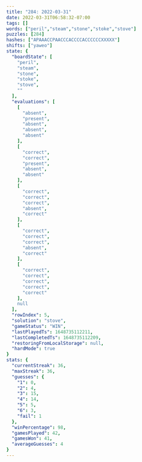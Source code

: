 ```yaml
---
title: "284: 2022-03-31"
date: 2022-03-31T06:58:32-07:00
tags: []
words: ["peril","steam","stone","stoke","stove"]
puzzles: [284]
hashes: ["APAAACCPAACCCACCCCACCCCCCXXXXX"]
shifts: ["yaweo"]
state: {
  "boardState": [
    "peril",
    "steam",
    "stone",
    "stoke",
    "stove",
    ""
  ],
  "evaluations": [
    [
      "absent",
      "present",
      "absent",
      "absent",
      "absent"
    ],
    [
      "correct",
      "correct",
      "present",
      "absent",
      "absent"
    ],
    [
      "correct",
      "correct",
      "correct",
      "absent",
      "correct"
    ],
    [
      "correct",
      "correct",
      "correct",
      "absent",
      "correct"
    ],
    [
      "correct",
      "correct",
      "correct",
      "correct",
      "correct"
    ],
    null
  ],
  "rowIndex": 5,
  "solution": "stove",
  "gameStatus": "WIN",
  "lastPlayedTs": 1648735112211,
  "lastCompletedTs": 1648735112209,
  "restoringFromLocalStorage": null,
  "hardMode": true
}
stats: {
  "currentStreak": 36,
  "maxStreak": 36,
  "guesses": {
    "1": 0,
    "2": 4,
    "3": 15,
    "4": 14,
    "5": 5,
    "6": 3,
    "fail": 1
  },
  "winPercentage": 98,
  "gamesPlayed": 42,
  "gamesWon": 41,
  "averageGuesses": 4
}
---
```


<!-- more -->
